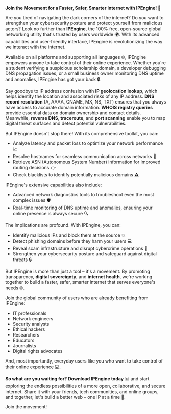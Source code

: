 **Join the Movement for a Faster, Safer, Smarter Internet with IPEngine! 🚀**

Are you tired of navigating the dark corners of the internet? Do you want to strengthen your cybersecurity posture and protect yourself from malicious actors? Look no further than **IPEngine**, the 100% free, open-source global networking utility that's trusted by users worldwide 🌍. With its advanced capabilities and user-friendly interface, IPEngine is revolutionizing the way we interact with the internet.

Available on all platforms and supporting all languages 🌐, IPEngine empowers anyone to take control of their online experience. Whether you're a student verifying a suspicious scholarship domain, a developer debugging DNS propagation issues, or a small business owner monitoring DNS uptime and anomalies, IPEngine has got your back 🔒.

Say goodbye to IP address confusion with **IP geolocation lookup**, which helps identify the location and associated risks of any IP address. **DNS record resolution** (A, AAAA, CNAME, MX, NS, TXT) ensures that you always have access to accurate domain information. **WHOIS registry queries** provide essential data on domain ownership and contact details. Meanwhile, **reverse DNS**, **traceroute**, and **port scanning** enable you to map digital threat surfaces and detect potential vulnerabilities.

But IPEngine doesn't stop there! With its comprehensive toolkit, you can:

*   Analyze latency and packet loss to optimize your network performance 📈
*   Resolve hostnames for seamless communication across networks 🔗
*   Retrieve ASN (Autonomous System Number) information for improved routing decisions 👉
*   Check blacklists to identify potentially malicious domains ⚠️

IPEngine's extensive capabilities also include:

*   Advanced network diagnostics tools to troubleshoot even the most complex issues 🛡️
*   Real-time monitoring of DNS uptime and anomalies, ensuring your online presence is always secure 🔍

The implications are profound. With IPEngine, you can:

*   Identify malicious IPs and block them at the source 💥
*   Detect phishing domains before they harm your users 💻
*   Reveal scam infrastructure and disrupt cybercrime operations 🚨
*   Strengthen your cybersecurity posture and safeguard against digital threats 🔒

But IPEngine is more than just a tool – it's a movement. By promoting transparency, **digital sovereignty**, and **internet health**, we're working together to build a faster, safer, smarter internet that serves everyone's needs 🌐.

Join the global community of users who are already benefiting from IPEngine:

*   IT professionals
*   Network engineers
*   Security analysts
*   Ethical hackers
*   Researchers
*   Educators
*   Journalists
*   Digital rights advocates

And, most importantly, everyday users like you who want to take control of their online experience 💻.

**So what are you waiting for? Download IPEngine today** 📊 and start exploring the endless possibilities of a more open, collaborative, and secure internet. Share it with your friends, tech communities, and online groups, and together, let's build a better web – one IP at a time 🔗.

Join the movement!